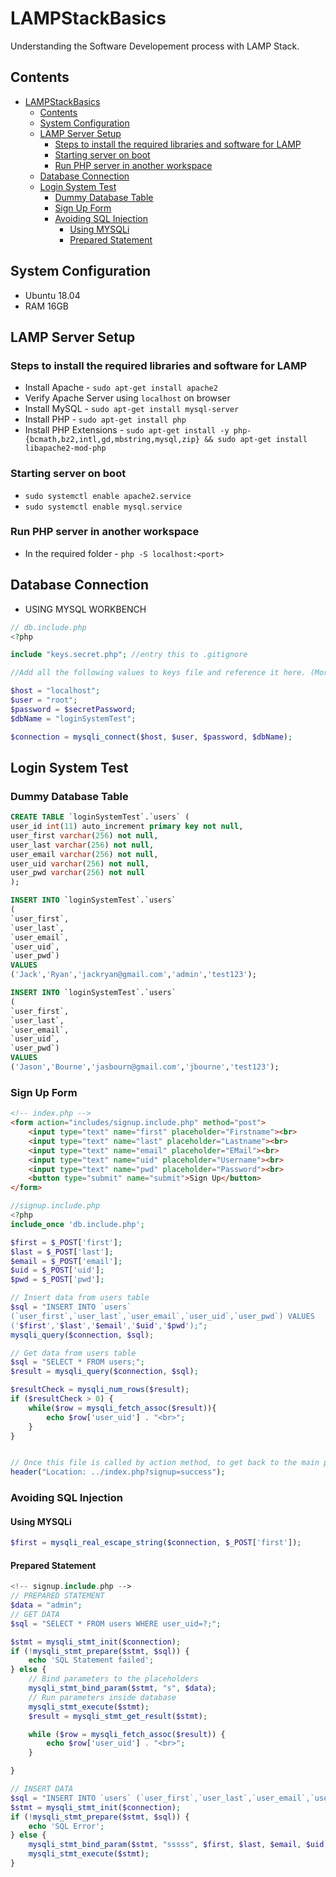 # LAMPStackBasics

Understanding the Software Developement process with LAMP Stack.

## Contents

<!-- TOC -->

- [LAMPStackBasics](#lampstackbasics)
    - [Contents](#contents)
    - [System Configuration](#system-configuration)
    - [LAMP Server Setup](#lamp-server-setup)
        - [Steps to install the required libraries and software for LAMP](#steps-to-install-the-required-libraries-and-software-for-lamp)
        - [Starting server on boot](#starting-server-on-boot)
        - [Run PHP server in another workspace](#run-php-server-in-another-workspace)
    - [Database Connection](#database-connection)
    - [Login System Test](#login-system-test)
        - [Dummy Database Table](#dummy-database-table)
        - [Sign Up Form](#sign-up-form)
        - [Avoiding SQL Injection](#avoiding-sql-injection)
            - [Using MYSQLi](#using-mysqli)
            - [Prepared Statement](#prepared-statement)

<!-- /TOC -->

## System Configuration

- Ubuntu 18.04
- RAM 16GB

## LAMP Server Setup

### Steps to install the required libraries and software for LAMP

- Install Apache - `sudo apt-get install apache2`
- Verify Apache Server using `localhost` on browser
- Install MySQL - `sudo apt-get install mysql-server`
- Install PHP - `sudo apt-get install php`
- Install PHP Extensions - `sudo apt-get install -y php-{bcmath,bz2,intl,gd,mbstring,mysql,zip} && sudo apt-get install libapache2-mod-php`

### Starting server on boot

- `sudo systemctl enable apache2.service`
- `sudo systemctl enable mysql.service`

### Run PHP server in another workspace

- In the required folder - `php -S localhost:<port>`

## Database Connection

- USING MYSQL WORKBENCH

```PHP
// db.include.php
<?php

include "keys.secret.php"; //entry this to .gitignore

//Add all the following values to keys file and reference it here. (More Secure)

$host = "localhost";
$user = "root";
$password = $secretPassword;
$dbName = "loginSystemTest";

$connection = mysqli_connect($host, $user, $password, $dbName);
```

## Login System Test

### Dummy Database Table

```SQL
CREATE TABLE `loginSystemTest`.`users` (
user_id int(11) auto_increment primary key not null,
user_first varchar(256) not null,
user_last varchar(256) not null,
user_email varchar(256) not null,
user_uid varchar(256) not null,
user_pwd varchar(256) not null
);

INSERT INTO `loginSystemTest`.`users`
(
`user_first`,
`user_last`,
`user_email`,
`user_uid`,
`user_pwd`)
VALUES
('Jack','Ryan','jackryan@gmail.com','admin','test123');

INSERT INTO `loginSystemTest`.`users`
(
`user_first`,
`user_last`,
`user_email`,
`user_uid`,
`user_pwd`)
VALUES
('Jason','Bourne','jasbourn@gmail.com','jbourne','test123');
```

### Sign Up Form

```HTML
<!-- index.php -->
<form action="includes/signup.include.php" method="post">
    <input type="text" name="first" placeholder="Firstname"><br>
    <input type="text" name="last" placeholder="Lastname"><br>
    <input type="text" name="email" placeholder="EMail"><br>
    <input type="text" name="uid" placeholder="Username"><br>
    <input type="text" name="pwd" placeholder="Password"><br>
    <button type="submit" name="submit">Sign Up</button>
</form>
```

```PHP
//signup.include.php
<?php
include_once 'db.include.php';

$first = $_POST['first'];
$last = $_POST['last'];
$email = $_POST['email'];
$uid = $_POST['uid'];
$pwd = $_POST['pwd'];

// Insert data from users table
$sql = "INSERT INTO `users`
(`user_first`,`user_last`,`user_email`,`user_uid`,`user_pwd`) VALUES
('$first','$last','$email','$uid','$pwd');";
mysqli_query($connection, $sql);

// Get data from users table
$sql = "SELECT * FROM users;";
$result = mysqli_query($connection, $sql);

$resultCheck = mysqli_num_rows($result);
if ($resultCheck > 0) {
    while($row = mysqli_fetch_assoc($result)){
        echo $row['user_uid'] . "<br>";
    }
}


// Once this file is called by action method, to get back to the main page header is used
header("Location: ../index.php?signup=success");
```

### Avoiding SQL Injection

#### Using MYSQLi

```PHP
$first = mysqli_real_escape_string($connection, $_POST['first']);
```

#### Prepared Statement

```PHP
<!-- signup.include.php -->
// PREPARED STATEMENT
$data = "admin";
// GET DATA
$sql = "SELECT * FROM users WHERE user_uid=?;";

$stmt = mysqli_stmt_init($connection);
if (!mysqli_stmt_prepare($stmt, $sql)) {
    echo 'SQL Statement failed';
} else {
    // Bind parameters to the placeholders
    mysqli_stmt_bind_param($stmt, "s", $data);
    // Run parameters inside database
    mysqli_stmt_execute($stmt);
    $result = mysqli_stmt_get_result($stmt);

    while ($row = mysqli_fetch_assoc($result)) {
        echo $row['user_uid'] . "<br>";
    }

}

// INSERT DATA
$sql = "INSERT INTO `users` (`user_first`,`user_last`,`user_email`,`user_uid`,`user_pwd`) VALUES (?,?,?,?,?);";
$stmt = mysqli_stmt_init($connection);
if (!mysqli_stmt_prepare($stmt, $sql)) {
    echo 'SQL Error';
} else {
    mysqli_stmt_bind_param($stmt, "sssss", $first, $last, $email, $uid, $pwd);
    mysqli_stmt_execute($stmt);
}
```
